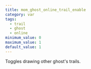 ```yaml
---
title: mom_ghost_online_trail_enable
category: var
tags:
  - trail
  - ghost
  - online
minimum_value: 0
maximum_value: 1
default_value: 1
---
```


Toggles drawing other ghost's trails.